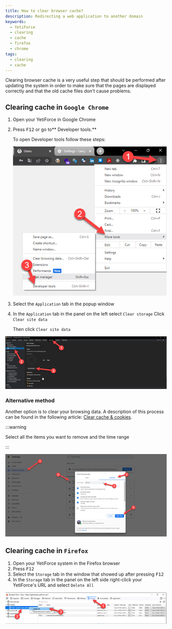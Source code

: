 ```yaml
---
title: How to clear browser cache?
description: Redirecting a web application to another domain
keywords:
  - YetiForce
  - clearing
  - cache
  - firefox
  - chrome
tags:
  - clearing
  - cache
---
```


Clearing browser cache is a very useful step that should be performed after updating the system in order to make sure that the pages are displayed correctly and that the old cache files don't cause problems.

## Clearing cache in `Google Chrome`

1. Open your YetiForce in Google Chrome

2. Press <kbd>F12</kbd> or go to\*\* Developer tools.\*\*

   To open Developer tools follow these steps:

   ![how-to-clear-browser-cache-1.jpg](how-to-clear-browser-cache-1.jpg)

3. Select the `Application` tab in the popup window

4. In the `Application` tab in the panel on the left select `Clear storage`
   Click `Clear site data`

   Then click `Clear site data`

![how-to-clear-browser-cache-2.jpg](how-to-clear-browser-cache-2.jpg)

### Alternative method

Another option is to clear your browsing data. A description of this process can be found in the following article: [Clear cache & cookies](https://support.google.com/accounts/answer/32050).

:::warning

Select all the items you want to remove and the time range

:::

![how-to-clear-browser-cache-3.jpg](how-to-clear-browser-cache-3.jpg)

## Clearing cache in `Firefox`

1. Open your YetiForce system in the Firefox browser
2. Press <kbd>F12</kbd>
3. Select the `Storage` tab in the window that showed up after pressing <kbd>F12</kbd>
4. In the `Storage` tab in the panel on the left side right-click your YetiForce's URL and select `Delete All`

![how-to-clear-browser-cache-4.jpg](how-to-clear-browser-cache-4.jpg)

